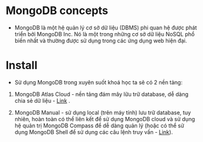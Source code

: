 # MongoDB concepts
- MongoDB là một hệ quản lý cơ sở dữ liệu (DBMS) phi quan hệ được phát triển bởi MongoDB Inc. Nó là một trong những cơ sở dữ liệu NoSQL phổ biến nhất và thường được sử dụng trong các ứng dụng web hiện đại.
# Install
- Sử dụng MongoDB trong xuyên suốt khoá học ta sẽ có 2 nền tảng:

1. MongoDB Atlas Cloud - nền tảng đám mây lữu trữ database, dễ dàng chia sẻ dữ liệu - [Link](https://www.mongodb.com/atlas/database) .

2. MongoDB Manual - sử dụng local (trên máy tính) lưu trữ database, tuy nhiên, hoàn toàn có thể liên kết để sử dụng MongoDB cloud và sử dụng hệ quản trị MongoDB Compass để dễ dàng quản lý (hoặc có thể sử dụng MongoDB Shell để sử dụng các câu lệnh truy vấn - [Link](https://www.mongodb.com/docs/mongodb-shell/)).
